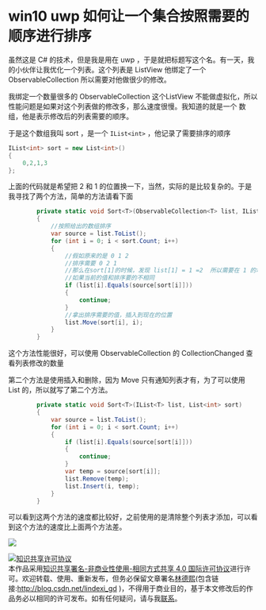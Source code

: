 
# win10 uwp 如何让一个集合按照需要的顺序进行排序

虽然这是 C# 的技术，但是我是用在 uwp ，于是就把标题写这个名。有一天，我的小伙伴让我优化一个列表。这个列表是 ListView 他绑定了一个 ObservableCollection 所以需要对他做很少的修改。

<!--more-->



我绑定一个数量很多的 ObservableCollection 这个ListView 不能做虚拟化，所以性能问题是如果对这个列表做的修改多，那么速度很慢。我知道的就是一个 数组，他是表示修改后的列表需要的顺序。

于是这个数组我叫 sort ，是一个 `IList<int>` ，他记录了需要排序的顺序

```csharp
IList<int> sort = new List<int>()
{
    0,2,1,3
};
```

上面的代码就是希望把 2 和 1 的位置换一下，当然，实际的是比较复杂的。于是我寻找了两个方法，简单的方法请看下面

```csharp
        private static void Sort<T>(ObservableCollection<T> list, IList<int> sort)
        {
            //按照给出的数组排序
            var source = list.ToList();
            for (int i = 0; i < sort.Count; i++)
            {
                //假如原来的是 0 1 2
                //排序需要 0 2 1
                //那么在sort[1]的时候，发现 list[1] = 1 =2  所以需要在 1 的地方插入 2，同时移除 1 ，这个方法可以获得最少改动
                //如果当前的值和排序要的不相同
                if (list[i].Equals(source[sort[i]]))
                {
                    continue;
                }
                //拿出排序需要的值，插入到现在的位置
                list.Move(sort[i], i);
            }
        }
```

这个方法性能很好，可以使用 ObservableCollection 的 CollectionChanged 查看列表修改的数量

第二个方法是使用插入和删除，因为 Move 只有通知列表才有，为了可以使用 List 的，所以就写了第二个方法。

```csharp
        private static void Sort<T>(IList<T> list, List<int> sort)
        {
            var source = list.ToList();
            for (int i = 0; i < sort.Count; i++)
            {
                if (list[i].Equals(source[sort[i]]))
                {
                    continue;
                }
                var temp = source[sort[i]];
                list.Remove(temp);
                list.Insert(i, temp);
            }
        }
```

可以看到这两个方法的速度都比较好，之前使用的是清除整个列表才添加，可以看到这个方法的速度比上面两个方法差。

![](http://image.acmx.xyz/34fdad35-5dfe-a75b-2b4b-8c5e313038e2%2F201792391832.jpg)





<a rel="license" href="http://creativecommons.org/licenses/by-nc-sa/4.0/"><img alt="知识共享许可协议" style="border-width:0" src="https://licensebuttons.net/l/by-nc-sa/4.0/88x31.png" /></a><br />本作品采用<a rel="license" href="http://creativecommons.org/licenses/by-nc-sa/4.0/">知识共享署名-非商业性使用-相同方式共享 4.0 国际许可协议</a>进行许可。欢迎转载、使用、重新发布，但务必保留文章署名[林德熙](http://blog.csdn.net/lindexi_gd)(包含链接:http://blog.csdn.net/lindexi_gd )，不得用于商业目的，基于本文修改后的作品务必以相同的许可发布。如有任何疑问，请与我[联系](mailto:lindexi_gd@163.com)。